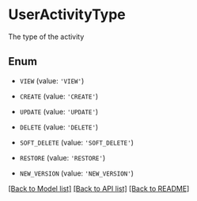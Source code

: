 # UserActivityType

The type of the activity

## Enum

* `VIEW` (value: `'VIEW'`)

* `CREATE` (value: `'CREATE'`)

* `UPDATE` (value: `'UPDATE'`)

* `DELETE` (value: `'DELETE'`)

* `SOFT_DELETE` (value: `'SOFT_DELETE'`)

* `RESTORE` (value: `'RESTORE'`)

* `NEW_VERSION` (value: `'NEW_VERSION'`)

[[Back to Model list]](../README.md#documentation-for-models) [[Back to API list]](../README.md#documentation-for-api-endpoints) [[Back to README]](../README.md)


